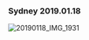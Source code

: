 ### Sydney 2019.01.18

![20190118_IMG_1931](https://user-images.githubusercontent.com/102359749/160142885-d6c6dbad-215c-4824-b7a7-8abd6797254f.JPG)
